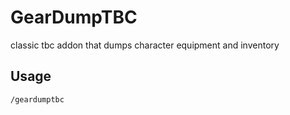 # GearDumpTBC
classic tbc addon that dumps character equipment and inventory

## Usage

`/geardumptbc`


